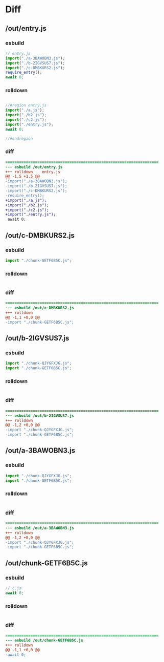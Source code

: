 # Diff
## /out/entry.js
### esbuild
```js
// entry.js
import("./a-3BAWOBN3.js");
import("./b-2IGVSUS7.js");
import("./c-DMBKURS2.js");
require_entry();
await 0;
```
### rolldown
```js

//#region entry.js
import("./a.js");
import("./b2.js");
import("./c2.js");
import("./entry.js");
await 0;

//#endregion

```
### diff
```diff
===================================================================
--- esbuild	/out/entry.js
+++ rolldown	entry.js
@@ -1,5 +1,5 @@
-import("./a-3BAWOBN3.js");
-import("./b-2IGVSUS7.js");
-import("./c-DMBKURS2.js");
-require_entry();
+import("./a.js");
+import("./b2.js");
+import("./c2.js");
+import("./entry.js");
 await 0;

```
## /out/c-DMBKURS2.js
### esbuild
```js
import "./chunk-GETF6B5C.js";
```
### rolldown
```js

```
### diff
```diff
===================================================================
--- esbuild	/out/c-DMBKURS2.js
+++ rolldown	
@@ -1,1 +0,0 @@
-import "./chunk-GETF6B5C.js";

```
## /out/b-2IGVSUS7.js
### esbuild
```js
import "./chunk-QJYGFXJG.js";
import "./chunk-GETF6B5C.js";
```
### rolldown
```js

```
### diff
```diff
===================================================================
--- esbuild	/out/b-2IGVSUS7.js
+++ rolldown	
@@ -1,2 +0,0 @@
-import "./chunk-QJYGFXJG.js";
-import "./chunk-GETF6B5C.js";

```
## /out/a-3BAWOBN3.js
### esbuild
```js
import "./chunk-QJYGFXJG.js";
import "./chunk-GETF6B5C.js";
```
### rolldown
```js

```
### diff
```diff
===================================================================
--- esbuild	/out/a-3BAWOBN3.js
+++ rolldown	
@@ -1,2 +0,0 @@
-import "./chunk-QJYGFXJG.js";
-import "./chunk-GETF6B5C.js";

```
## /out/chunk-GETF6B5C.js
### esbuild
```js
// c.js
await 0;
```
### rolldown
```js

```
### diff
```diff
===================================================================
--- esbuild	/out/chunk-GETF6B5C.js
+++ rolldown	
@@ -1,1 +0,0 @@
-await 0;

```
